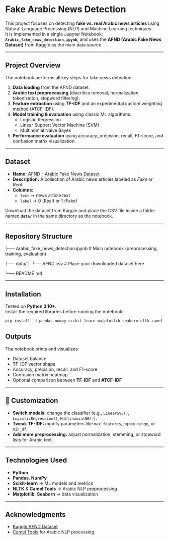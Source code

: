# Fake Arabic News Detection

This project focuses on detecting **fake vs. real Arabic news articles** using Natural Language Processing (NLP) and Machine Learning techniques.  
It is implemented in a single Jupyter Notebook: **`Arabic_fake_news_detection.ipynb`**, and uses the **AFND (Arabic Fake News Dataset)** from Kaggle as the main data source.

---

## Project Overview

The notebook performs all key steps for fake news detection:

1. **Data loading** from the AFND dataset.  
2. **Arabic text preprocessing** (diacritics removal, normalization, tokenization, stopword filtering).  
3. **Feature extraction** using **TF-IDF** and an experimental custom weighting method (ATCF-IDF).  
4. **Model training & evaluation** using classic ML algorithms:
   - Logistic Regression  
   - Linear Support Vector Machine (SVM)  
   - Multinomial Naive Bayes  
5. **Performance evaluation** using accuracy, precision, recall, F1-score, and confusion matrix visualization.

---

## Dataset

- **Name:** [AFND – Arabic Fake News Dataset](https://www.kaggle.com/datasets/mostafamohamed/afnd-arabic-fake-news-dataset)
- **Description:** A collection of Arabic news articles labeled as *Fake* or *Real*.
- **Columns:**  
  - `text` → news article text  
  - `label` → 0 (Real) or 1 (Fake)

Download the dataset from Kaggle and place the CSV file inside a folder named **`data/`** in the same directory as the notebook.

---

## Repository Structure
├── Arabic_fake_news_detection.ipynb # Main notebook (preprocessing, training, evaluation)

├── data/
│ 
└── AFND.csv # Place your downloaded dataset here

└── README.md

---

## Installation

Tested on **Python 3.10+**.  
Install the required libraries before running the notebook:

```bash
pip install -U pandas numpy scikit-learn matplotlib seaborn nltk camel-tools tqdm bs4
```
## Outputs

The notebook prints and visualizes:

- Dataset balance  
- TF-IDF vector shape  
- Accuracy, precision, recall, and F1-score  
- Confusion matrix heatmap  
- Optional comparison between **TF-IDF** and **ATCF-IDF**

---

## 🔧 Customization

- **Switch models:** change the classifier (e.g., `LinearSVC()`, `LogisticRegression()`, `MultinomialNB()`).  
- **Tweak TF-IDF:** modify parameters like `max_features`, `ngram_range`, or `min_df`.  
- **Add more preprocessing:** adjust normalization, stemming, or stopword lists for Arabic text.

---

## Technologies Used

- **Python**  
- **Pandas**, **NumPy**  
- **Scikit-learn** → ML models and metrics  
- **NLTK** & **Camel Tools** → Arabic NLP preprocessing  
- **Matplotlib**, **Seaborn** → data visualization

---

## Acknowledgments

- [Kaggle AFND Dataset](https://www.kaggle.com/datasets/mostafamohamed/afnd-arabic-fake-news-dataset)  
- [Camel Tools](https://github.com/CAMeL-Lab/camel_tools) for Arabic NLP processing  


